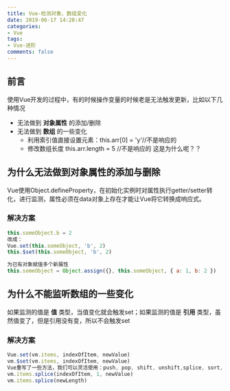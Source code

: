 ```yaml
---
title: Vue-检测对象、数组变化
date: 2019-06-17 14:28:47
categories:
- Vue
tags:
- Vue-进阶
comments: false
---
```


## 前言
使用Vue开发的过程中，有的时候操作变量的时候老是无法触发更新，比如以下几种情况
- 无法做到 **对象属性** 的添加/删除
- 无法做到 **数组** 的一些变化
	- 利用索引值直接设置元素：this.arr[0] = 'y'//不是响应的
	- 修改数组长度 this.arr.length = 5 //不是响应的
这是为什么呢？？

## 为什么无法做到对象属性的添加与删除
Vue使用Object.defineProperty，在初始化实例时对属性执行getter/setter转化，进行监测，属性必须在data对象上存在才能让Vue将它转换成响应式。

### 解决方案
```javascript
this.someObject.b = 2
改成：
Vue.set(this.someObject, 'b', 2)
this.$set(this.someObject, 'b', 2)

为已有对象赋值多个新属性
this.someObject = Object.assign({}, this.someObject, { a: 1, b: 2 })
```

## 为什么不能监听数组的一些变化
如果监测的值是 **值** 类型，当值变化就会触发set；如果监测的值是 **引用** 类型，虽然值变了，但是引用没有变，所以不会触发set

### 解决方案
```javascript
Vue.set(vm.items, indexOfItem, newValue)
vm.$set(vm.items, indexOfItem, newValue)
Vue重写了一些方法，我们可以灵活使用：push, pop, shift, unshift,splice, sort, reverse
vm.items.splice(indexOfItem, 1, newValue)
vm.items.splice(newLength)
```

